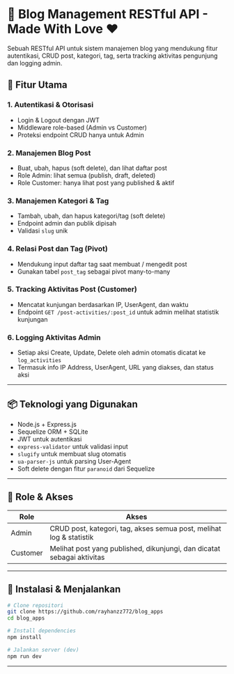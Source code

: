 # 📝 Blog Management RESTful API - Made With Love ❤

Sebuah RESTful API untuk sistem manajemen blog yang mendukung fitur autentikasi, CRUD post, kategori, tag, serta tracking aktivitas pengunjung dan logging admin.

## 🚀 Fitur Utama

### 1. Autentikasi & Otorisasi
- Login & Logout dengan JWT
- Middleware role-based (Admin vs Customer)
- Proteksi endpoint CRUD hanya untuk Admin

### 2. Manajemen Blog Post
- Buat, ubah, hapus (soft delete), dan lihat daftar post
- Role Admin: lihat semua (publish, draft, deleted)
- Role Customer: hanya lihat post yang published & aktif

### 3. Manajemen Kategori & Tag
- Tambah, ubah, dan hapus kategori/tag (soft delete)
- Endpoint admin dan publik dipisah
- Validasi `slug` unik

### 4. Relasi Post dan Tag (Pivot)
- Mendukung input daftar tag saat membuat / mengedit post
- Gunakan tabel `post_tag` sebagai pivot many-to-many

### 5. Tracking Aktivitas Post (Customer)
- Mencatat kunjungan berdasarkan IP, UserAgent, dan waktu
- Endpoint `GET /post-activities/:post_id` untuk admin melihat statistik kunjungan

### 6. Logging Aktivitas Admin
- Setiap aksi Create, Update, Delete oleh admin otomatis dicatat ke `log_activities`
- Termasuk info IP Address, UserAgent, URL yang diakses, dan status aksi

---

## 📦 Teknologi yang Digunakan

- Node.js + Express.js
- Sequelize ORM + SQLite
- JWT untuk autentikasi
- `express-validator` untuk validasi input
- `slugify` untuk membuat slug otomatis
- `ua-parser-js` untuk parsing User-Agent
- Soft delete dengan fitur `paranoid` dari Sequelize

---

## 🔐 Role & Akses

| Role      | Akses                                                                 |
|-----------|------------------------------------------------------------------------|
| Admin     | CRUD post, kategori, tag, akses semua post, melihat log & statistik   |
| Customer  | Melihat post yang published, dikunjungi, dan dicatat sebagai aktivitas |

---

## 🔧 Instalasi & Menjalankan

```bash
# Clone repositori
git clone https://github.com/rayhanzz772/blog_apps
cd blog_apps

# Install dependencies
npm install

# Jalankan server (dev)
npm run dev
```
---
